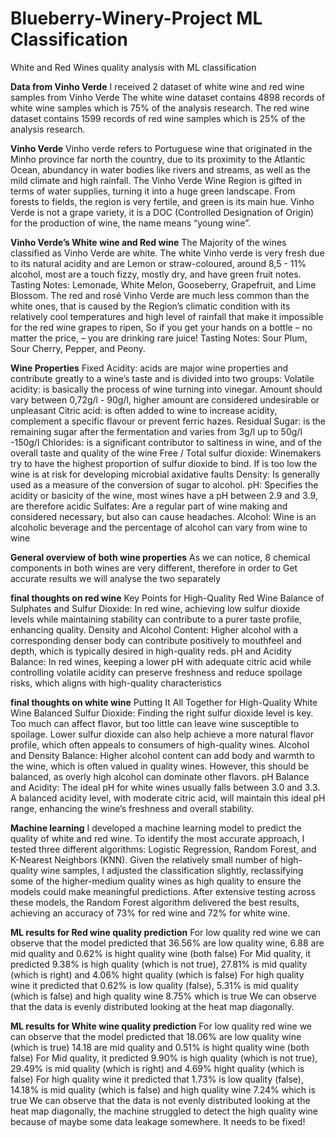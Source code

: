 # Blueberry-Winery-Project ML Classification
White and Red Wines quality analysis with ML classification 

**Data from Vinho Verde**
I received 2 dataset of white wine and red wine samples from Vinho Verde
The white wine dataset contains 4898 records of white wine samples which is 75% of the analysis research.
The red wine dataset contains 1599 records of red wine samples which is 25% of the analysis research.

**Vinho Verde**
Vinho verde refers to Portuguese wine that originated in the Minho province far north the country, due to its proximity to the Atlantic Ocean, abundancy in water bodies like rivers and streams, as well as the mild climate and high rainfall. The Vinho Verde Wine Region is gifted in terms of water supplies, turning it into a huge green landscape. From forests to fields, the region is very fertile, and green is its main hue.
Vinho Verde is not a grape variety, it is a DOC (Controlled Designation of Origin) for the production of wine, the name means “young wine”.

**Vinho Verde’s White wine and Red wine**
The Majority of the wines classified as Vinho Verde are white. The white Vinho verde is very fresh due to its natural acidity and are Lemon or straw-coloured, around 8,5 - 11% alcohol, most are a touch fizzy, mostly dry, and have green fruit notes. Tasting Notes: Lemonade, White Melon, Gooseberry, Grapefruit, and Lime Blossom.
The red and rosé Vinho Verde are much less common than the white ones, that is caused by the Region’s climatic condition with its relatively cool temperatures and high level of rainfall that make it impossible for the red wine grapes to ripen, So if you get your hands on a bottle – no matter the price, – you are drinking rare juice! Tasting Notes: Sour Plum, Sour Cherry, Pepper, and Peony.

**Wine Properties**
Fixed Acidity: acids are major wine properties and contribute greatly to a wine’s taste and is divided into two groups:
Volatile acidity: is basically the process of wine turning into vinegar. Amount should vary between 0,72g/l - 90g/l, higher amount are considered undesirable or unpleasant
Citric acid: is often added to wine to increase acidity, complement a specific flavour or prevent ferric hazes. 
Residual Sugar: is the remaining sugar after the fermentation and varies from 3g/l up to 50g/l -150g/l
Chlorides: is a significant contributor to saltiness in wine, and of the overall taste and quality of the wine
Free / Total sulfur dioxide: Winemakers try to have the highest proportion of  sulfur dioxide to bind. If is too low the wine is at risk for developing microbial axidative faults
Density: Is generally used as a measure of the conversion of sugar to alcohol.
pH: Specifies the acidity or basicity of the wine, most wines have a pH between 2.9 and 3.9, are therefore acidic
Sulfates: Are a regular part of wine making and considered necessary, but also can cause headaches.
Alcohol: Wine is an alcoholic beverage and the percentage of alcohol can vary from wine to wine

**General overview of both wine properties**
As we can notice, 8 chemical components in both wines are very different, therefore in order to Get accurate results we will analyse the two separately

**final thoughts on red wine**
Key Points for High-Quality Red Wine
Balance of Sulphates and Sulfur Dioxide: In red wine, achieving low sulfur dioxide levels while maintaining stability can contribute to a purer taste profile, enhancing quality.
Density and Alcohol Content: Higher alcohol with a corresponding denser body can contribute positively to mouthfeel and depth, which is typically desired in high-quality reds.
pH and Acidity Balance: In red wines, keeping a lower pH with adequate citric acid while controlling volatile acidity can preserve freshness and reduce spoilage risks, which aligns with high-quality characteristics 

**final thoughts on white wine**
Putting It All Together for High-Quality White Wine 
Balanced Sulfur Dioxide: Finding the right sulfur dioxide level is key. Too much can affect flavor, but too little can leave wine susceptible to spoilage. Lower sulfur dioxide can also help achieve a more natural flavor profile, which often appeals to consumers of high-quality wines.
Alcohol and Density Balance: Higher alcohol content can add body and warmth to the wine, which is often valued in quality wines. However, this should be balanced, as overly high alcohol can dominate other flavors.
pH Balance and Acidity: The ideal pH for white wines usually falls between 3.0 and 3.3. A balanced acidity level, with moderate citric acid, will maintain this ideal pH range, enhancing the wine’s freshness and overall stability.

**Machine learning**
I developed a machine learning model to predict the quality of white and red wine. To identify the most accurate approach, I tested three different algorithms: Logistic Regression, Random Forest, and K-Nearest Neighbors (KNN). Given the relatively small number of high-quality wine samples, I adjusted the classification slightly, reclassifying some of the higher-medium quality wines as high quality to ensure the models could make meaningful predictions.
After extensive testing across these models, the Random Forest algorithm delivered the best results, achieving an accuracy of 73% for red wine and 72% for white wine.


**ML results for Red wine quality prediction**
For low quality red wine we can observe that the model predicted that 36.56% are low quality wine, 6.88 are mid quality and 0.62% is hight quality wine (both false)
For Mid quality, it predicted 9.38% is high quality (which is not true), 27.81% is mid quality (which is right) and 4.06% hight quality (which is false)
For high quality wine it predicted that 0.62% is low quality (false), 5.31% is mid quality (which is false) and high quality wine 8.75% which is true
We can observe that the data is evenly distributed looking at the heat map diagonally.

**ML results for White wine quality prediction**
For low quality red wine we can observe that the model predicted that 18.06% are low quality wine (which is true) 14.18 are mid quality and 0.51% is hight quality wine (both false)
For Mid quality, it predicted 9.90% is high quality (which is not true), 29.49% is mid quality (which is right) and 4.69% hight quality (which is false)
For high quality wine it predicted that 1.73% is low quality (false), 14.18% is mid quality (which is false) and high quality wine 7.24% which is true
We can observe that the data is not evenly distributed looking at the heat map diagonally, the machine struggled to detect the high quality wine because of maybe some data leakage somewhere. It needs to be fixed!
